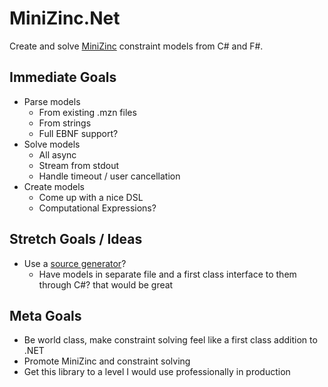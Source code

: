 # MiniZinc.Net

Create and solve [MiniZinc](https://www.minizinc.org/) constraint models from C# and F#.

## Immediate Goals

- Parse models
  - From existing .mzn files
  - From strings
  - Full EBNF support?
- Solve models
  - All async
  - Stream from stdout
  - Handle timeout / user cancellation
- Create models
  - Come up with a nice DSL
  - Computational Expressions?

## Stretch Goals / Ideas
- Use a [source generator](https://learn.microsoft.com/en-us/dotnet/csharp/roslyn-sdk/source-generators-overview)? 
  - Have models in separate file and a first class interface to them through C#? that would be great

## Meta Goals
- Be world class, make constraint solving feel like a first class addition to .NET
- Promote MiniZinc and constraint solving
- Get this library to a level I would use professionally in production